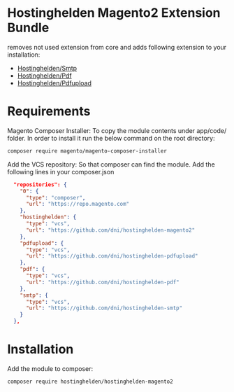 # Hostinghelden Magento2 Extension Bundle

removes not used extension from core and adds following extension to your installation:

* [Hostinghelden/Smtp](https://github.com/dni/hostinghelden-smtp)
* [Hostinghelden/Pdf](https://github.com/dni/hostinghelden-pdf)
* [Hostinghelden/Pdfupload](https://github.com/dni/hostinghelden-pdfupload)

# Requirements

Magento Composer Installer: To copy the module contents under app/code/ folder. In order to install it run the below command on the root directory:

```sh
composer require magento/magento-composer-installer
```

Add the VCS repository: So that composer can find the module. Add the following lines in your composer.json

```json
  "repositories": {
    "0": {
      "type": "composer",
      "url": "https://repo.magento.com"
    },
    "hostinghelden": {
      "type": "vcs",
      "url": "https://github.com/dni/hostinghelden-magento2"
    },
    "pdfupload": {
      "type": "vcs",
      "url": "https://github.com/dni/hostinghelden-pdfupload"
    },
    "pdf": {
      "type": "vcs",
      "url": "https://github.com/dni/hostinghelden-pdf"
    },
    "smtp": {
      "type": "vcs",
      "url": "https://github.com/dni/hostinghelden-smtp"
    }
  },
```

# Installation

Add the module to composer:

```sh
composer require hostinghelden/hostinghelden-magento2
```
